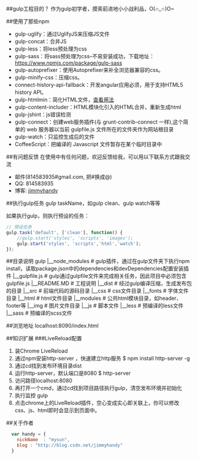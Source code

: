 ##gulp工程目的？
作为gulp初学者，摸索前进地小小战利品，O(∩_∩)O~

##使用了那些npm

* gulp-uglify：通过UglifyJS来压缩JS文件
* gulp-concat：合并JS
* gulp-less：将less预处理为css
* gulp-sass：将sass预处理为css–不易安装成功，下载地址：https://www.npmjs.com/package/gulp-sass
* gulp-autoprefixer：使用Autoprefixer来补全浏览器兼容的css。
* gulp-minify-css：压缩css。
* connect-history-api-fallback：开发angular应用必须，用于支持HTML5 history API。
* gulp-htmlmin：简化HTML文件，[查看用法](https://www.npmjs.com/package/gulp-htmlmin)
* gulp-content-includer：HTML模块化引入的HTML合并，重新生成html
* gulp-jshint：js错误检测
* gulp-connect：创建web服务插件(与 grunt-contrib-connect 一样),这个简单的 web 服务器以当前 gulpfile.js 文件所在的文件夹作为网站根目录
* gulp-watch：只监控生成后的文件
* CoffeeScript：把编译的 Javascript 文件暂存在某个临时目录中

##有问题反馈
在使用中有任何问题，欢迎反馈给我，可以用以下联系方式跟我交流

* 邮件(814583935#gmail.com, 把#换成@)
* QQ: 814583935
* 博客: [jimmyhandy](http://blog.csdn.net/jimmyhandy)

##执行gulp任务
gulp taskName，如gulp clean、gulp watch等等

如果执行gulp，则执行预设的任务：
```javascript
// 预设任务
gulp.task('default', ['clean'], function() {
    //gulp.start('styles', 'scripts', 'images');
    gulp.start('styles', 'scripts','html','watch');
});
```

##目录说明
gulp
|__node_modules     # gulp插件，通过在gulp文件夹下执行npm install，读取package.json中的dependencies和devDependencies配置安装插件
|__gulpfile.js      # gulp通过gulpfile文件来完成相关任务，因此项目中必须包含gulpfile.js
|__README.MD        # 工程说明
|__dist             # 经过gulp编译压缩，生成发布包的目录
|__src              # 前端代码的源码目录
    |__css          # css文件目录
    |__fonts        # 字体文件目录
    |__html         # html文件目录
        |__modules  # 公共html模块目录，如header、footer等
    |__img          # 图片文件目录
    |__js           # 脚本文件
    |__less         # 预编译的less文件
    |__sass         # 预编译的scss文件


##浏览地址
localhost:8090/index.html


##知识扩展
###LiveReload配置
1. 装Chrome LiveReload
2. 通过npm安装http-server ，快速建立http服务
    $ npm install http-server -g
3. 通过cd找到发布环境目录dist
4. 运行http-server，默认端口是8080
    $ http-server
5. 访问路径localhost:8080
6. 再打开一个cmd，通过cd找到项目路径执行gulp，清空发布环境并初始化
7. 执行监控 gulp
8. 点击chrome上的LiveReload插件，空心变成实心即关联上，你可以修改css、js、html即时会显示到页面中。

##关于作者

```javascript
  var handy = {
    nickName  : "mysun",
    blog : "http://blog.csdn.net/jimmyhandy"
  }
```